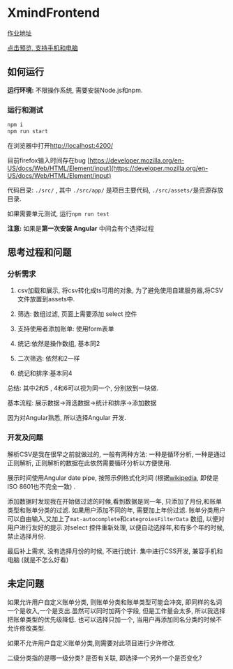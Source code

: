 # XmindFrontend

[作业地址](https://github.com/xmindltd/hiring/tree/master/frontend-1)

[点击预览, 支持手机和电脑](https://ztftrue.github.io/xmind-frontend-work/)

## 如何运行

__运行环境:__ 不限操作系统, 需要安装Node.js和npm.

### 运行和测试

```sh
npm i
npm run start
```

在浏览器中打开[http://localhost:4200/](http://localhost:4200/)

目前firefox输入时间存在bug [https://developer.mozilla.org/en-US/docs/Web/HTML/Element/input](https://developer.mozilla.org/en-US/docs/Web/HTML/Element/input)

代码目录: ```./src/``` , 其中 ```./src/app/``` 是项目主要代码, ```./src/assets/```是资源存放目录.

如果需要单元测试, 运行```npm run test```

**注意:** 如果是**第一次安装 Angular** 中间会有个选择过程

## 思考过程和问题

### 分析需求

1. csv加载和展示, 将csv转化成ts可用的对象, 为了避免使用自建服务器,将CSV文件放置到assets中.

2. 筛选: 数组过滤, 页面上需要添加 select 控件

3. 支持使用者添加账单: 使用form表单

4. 统记:依然是操作数组, 基本同2

5. 二次筛选: 依然和2一样

6. 统记和排序:基本同4

总结: 其中2和5 , 4和6可以视为同一个, 分别放到一块做.

基本流程:
展示数据->筛选数据->统计和排序->添加数据

因为对Angular熟悉, 所以选择Angular 开发.

### 开发及问题

解析CSV是我在很早之前就做过的, 一般有两种方法: 一种是循环分析, 一种是通过正则解析, 正则解析的数据在此依然需要循环分析以方便使用.

展示时间使用Angular date pipe, 按照示例格式化时间 (根据[wikipedia](https://zh.wikipedia.org/wiki/ISO_8601), 即使是ISO 8601也不完全一致) .

添加数据时发现我在开始做过滤的时候,看到数据是同一年, 只添加了月份,和账单类型和账单分类的过滤. 如果用户添加不同的年, 需要加上年份过滤. 账单分类用户可以自由输入,又加上了```mat-autocomplete```和```categroiesFilterData``` 数组, 以便对用户进行友好的提示.对select 控件重新处理, 以便自动选择年,和有多个年的时候,禁止选择月份.

最后补上需求, 没有选择月份的时候, 不进行统计. 集中进行CSS开发, 兼容手机和电脑 (就是不怎么好看)

## 未定问题

如果允许用户自定义账单分类, 则账单分类和账单类型可能会冲突, 即同样的名词一个是收入,一个是支出.虽然可以同时加两个字段, 但是工作量会太多, 所以我选择把账单类型的优先级降低. 也可以选择只加一个, 当用户再添加同名分类的时候不允许修改类型.

如果不允许用户自定义账单分类,则需要对此项目进行少许修改.

二级分类指的是哪一级分类? 是否有关联, 即选择一个另外一个是否变化?
